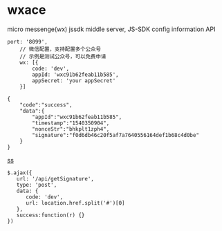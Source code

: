 # wxace
micro messenge(wx) jssdk middle server, JS-SDK config information API




```
port: '8099',
    // 微信配置，支持配置多个公众号
    // 示例是测试公众号，可以免费申请
    wx: [{
        code: 'dev',
        appId: 'wxc91b62feab11b585',
        appSecret: 'your appSecret'
    }]
```


```
{
    "code":"success",
    "data":{
        "appId":"wxc91b62feab11b585",
        "timestamp":"1540350904",
        "nonceStr":"bhkplt1zph4",
        "signature":"f0d6db46c20f5af7a7640556164def1b68c4d0be"
    }
}
```
[ss](http://qn.sumshare.cn/18-10-24/69187799.jpg)
[](http://qn.sumshare.cn/18-10-24/21150422.jpg)
[](http://qn.sumshare.cn/18-10-24/27433378.jpg)
[](http://qn.sumshare.cn/18-10-24/7755544.jpg)
```
$.ajax({
   url: '/api/getSignature',
   type: 'post',
   data: {
      code: 'dev',
      url: location.href.split('#')[0] 
   },
   success:function(r) {}  
})
```


